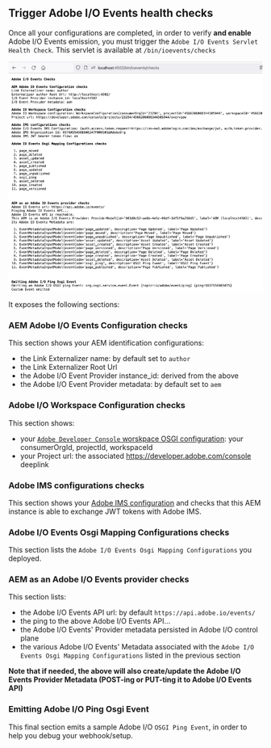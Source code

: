    
  
## Trigger Adobe I/O Events health checks

Once all your configurations are completed, in order to verify **and enable** 
Adobe I/O Events emission, you must trigger the `Adobe I/O Events Servlet Health Check`.
This servlet is available at `/bin/ioevents/checks` 

   ![Health check Servlet output sample](../img/events_aem_healthcheck_servlet.png "Health check for conf-events")

It exposes the following sections:

###  AEM Adobe I/O Events Configuration checks

This section shows your AEM identification configurations: 
* the Link Externalizer name: by default set to `author`
* the Link Externalizer Root Url
* the Adobe I/O Event Provider instance_id: derived from the above
* the Adobe I/O Event Provider metadata: by default set to `aem`

### Adobe I/O Workspace Configuration checks

This section shows:
* your [`Adobe Developer Console` worskpace OSGI configuration](./aem_console_setup.md): your consumerOrgId, projectId, workspaceId
* your Project url: the associated https://developer.adobe.com/console deeplink

### Adobe IMS configurations checks

This section shows your [Adobe IMS configuration](./aem_ims_config.md)
and checks that this AEM instance is able to exchange JWT tokens with Adobe IMS.

### Adobe I/O Events Osgi Mapping Configurations checks

This section lists the `Adobe I/O Events Osgi Mapping Configurations` you deployed. 

### AEM as an Adobe I/O Events provider checks

This section lists:
* the Adobe I/O Events API url: by default `https://api.adobe.io/events/`
* the ping to the above Adobe I/O Events API...
* the Adobe I/O Events' Provider metadata persisted in Adobe I/O control plane 
* the various Adobe I/O Events' Metadata associated with the `Adobe I/O Events Osgi Mapping Configurations` listed in the previous section

**Note that if needed, the above will also create/update the Adobe I/O Events Provider Metadata
(POST-ing or PUT-ting it to Adobe I/O Events API)**

### Emitting Adobe I/O Ping Osgi Event

This final section emits a sample Adobe I/O `OSGI Ping Event`, in order to help you debug your webhook/setup.
